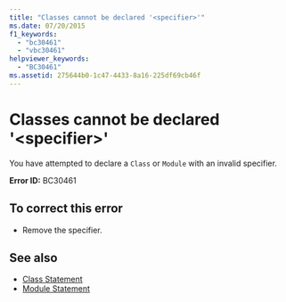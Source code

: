 ```yaml
---
title: "Classes cannot be declared '<specifier>'"
ms.date: 07/20/2015
f1_keywords: 
  - "bc30461"
  - "vbc30461"
helpviewer_keywords: 
  - "BC30461"
ms.assetid: 275644b0-1c47-4433-8a16-225df69cb46f
---
```

# Classes cannot be declared '\<specifier>'
You have attempted to declare a `Class` or `Module` with an invalid specifier.  
  
 **Error ID:** BC30461  
  
## To correct this error  
  
- Remove the specifier.  
  
## See also

- [Class Statement](../../visual-basic/language-reference/statements/class-statement.md)
- [Module Statement](../../visual-basic/language-reference/statements/module-statement.md)
